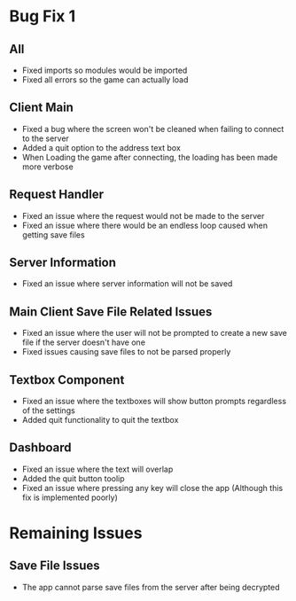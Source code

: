 # Bug Fix 1

## All
- Fixed imports so modules would be imported
- Fixed all errors so the game can actually load

## Client Main
- Fixed a bug where the screen won't be cleaned when failing to connect to the server
- Added a quit option to the address text box
- When Loading the game after connecting, the loading has been made more verbose

## Request Handler
- Fixed an issue where the request would not be made to the server
- Fixed an issue where there would be an endless loop caused when getting save files

## Server Information
- Fixed an issue where server information will not be saved

## Main Client Save File Related Issues
- Fixed an issue where the user will not be prompted to create a new save file if the server doesn't have one
- Fixed issues causing save files to not be parsed properly

## Textbox Component
- Fixed an issue where the textboxes will show button prompts regardless of the settings 
- Added quit functionality to quit the textbox

## Dashboard
- Fixed an issue where the text will overlap
- Added the quit button toolip
- Fixed an issue where pressing any key will close the app (Although this fix is implemented poorly)

# Remaining Issues
## Save File Issues
- The app cannot parse save files from the server after being decrypted
